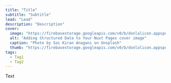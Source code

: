 ```yaml
---
title: "Title"
subtitle: "Subtitle"
lead: "Lead"
description: "Description"
cover: 
  image: "https://firebasestorage.googleapis.com/v0/b/donlalicon.appspot.com/o/adding-structured-data-your-nuxt-pages%2Fsai-kiran-anagani-5Ntkpxqt54Y-unsplash.jpg?alt=media&token=7e7f080b-fabd-4b42-a3db-c5d93735ddb6"
  alt: "Adding Structured Data to Your Nuxt Pages cover image"
  caption: "Photo by Sai Kiran Anagani on Unsplash"
  thumb: "https://firebasestorage.googleapis.com/v0/b/donlalicon.appspot.com/o/adding-structured-data-your-nuxt-pages%2Fsai-kiran-anagani-5Ntkpxqt54Y-unsplash_200x200.jpg?alt=media&token=7e7f080b-fabd-4b42-a3db-c5d93735ddb6"
tags: 
  - Tag1
  - Tag2
---
```

Text
